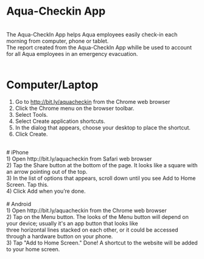# Aqua-Checkin App
<br>
The Aqua-CheckIn App helps Aqua employees easily check-in each morning from computer, phone or tablet. <br>
The report created from the Aqua-CheckIn App whille be used to account for all Aqua employees in an emergency evacuation.<br>
<br>

# Computer/Laptop<br>

1) Go to http://bit.ly/aquacheckin from the Chrome web browser<br>
2) Click the Chrome menu on the browser toolbar.<br>
3) Select Tools.<br>
4) Select Create application shortcuts.<br>
5) In the dialog that appears, choose your desktop to place the shortcut.<br>
6) Click Create.<br>
<br>
# iPhone<br>
1) Open http://bit.ly/aquacheckin from Safari web browser<br>
2) Tap the Share button at the bottom of the page. It looks like a square with an arrow pointing out of the top.<br>
3) In the list of options that appears, scroll down until you see Add to Home Screen. Tap this.<br>
4) Click Add when you’re done.<br>
<br>
# Android<br>
1) Open http://bit.ly/aquacheckin from the Chrome web browser<br>
2) Tap on the Menu button. The looks of the Menu button will depend on your device; usually it's an app button that looks like <br>three horizontal lines stacked on each other, or it could be accessed through a hardware button on your phone.<br>
3) Tap "Add to Home Screen." Done! A shortcut to the website will be added to your home screen.<br>
